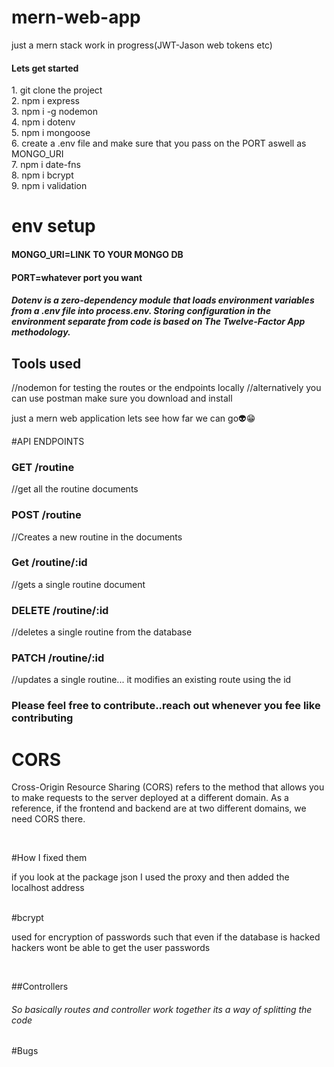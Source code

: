 # mern-web-app
just a mern stack work in progress(JWT-Jason web tokens etc)

 <h4>Lets get started</h4>
 1. git clone the project </br>
 2. npm i express </br>
 3. npm i -g nodemon </br>
 4. npm i dotenv</br>
 5. npm i mongoose </br>
 6. create a .env file and make sure that you pass on the PORT aswell as MONGO_URI </br>
 7. npm i date-fns </br>
 8. npm i bcrypt </br>
 9. npm i validation </br>

 # env setup
 <h4>MONGO_URI=LINK TO YOUR MONGO DB</h4>
 <h4>PORT=whatever port you want</h4>
 
 <h5>Dotenv is a zero-dependency module that loads environment variables
 from a .env file into process.env. Storing configuration in the environment
separate from code is based on The Twelve-Factor App methodology.
</h5>
 <h2>Tools used</h2>
  //nodemon for testing the routes or the endpoints locally
  //alternatively you can use postman make sure you download and install

<p>just a mern web application lets see how far we can go👽😁</>

#API ENDPOINTS 

  <h3>GET /routine</h3> //get all the routine documents
  
  <h3>POST /routine</h3> //Creates a new routine in the documents
  
  <h3>Get /routine/:id</h3> //gets a single routine document
  
  <h3>DELETE /routine/:id</h3> //deletes a single routine from the database
  
  <h3>PATCH /routine/:id</h3> //updates a single routine... it modifies an existing route using the id 

<h3>Please feel free to contribute..reach out whenever you fee like contributing</h3>
 
<h1>CORS</h1> 
  <p>Cross-Origin Resource Sharing (CORS) refers to the method that allows you to make requests to the server deployed at a different domain. As a reference, 
  if the frontend and backend are at two different domains, we need CORS there.</p> </br>

 #How I fixed them
  <p>if you look at the package json I used the proxy and then added 
  the localhost address</p> </br>
 #bcrypt 
 <p>used for encryption of passwords such that even if the database is hacked
   hackers wont be able to get the user passwords</p> </br>

##Controllers
 <h6>So basically routes and controller work together its a way
 of splitting the code</h6>
 
 #Bugs
